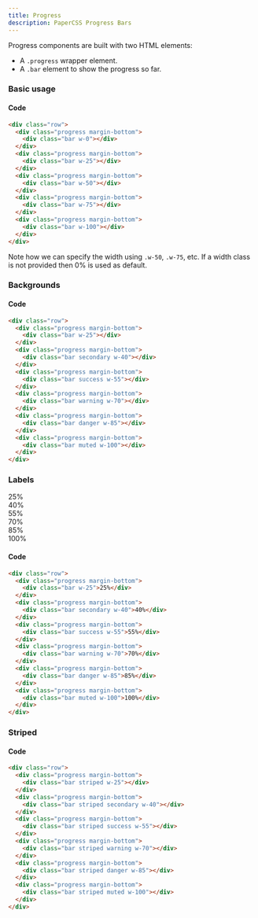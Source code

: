 ```yaml
---
title: Progress
description: PaperCSS Progress Bars
---
```

Progress components are built with two HTML elements:

* A `.progress` wrapper element.
* A `.bar` element to show the progress so far.

### Basic usage

<div class="row">
  <div class="progress margin-bottom">
    <div class="bar w-0"></div>
  </div>
  <div class="progress margin-bottom">
    <div class="bar w-25"></div>
  </div>
  <div class="progress margin-bottom">
    <div class="bar w-50"></div>
  </div>
  <div class="progress margin-bottom">
    <div class="bar w-75"></div>
  </div>
  <div class="progress margin-bottom">
    <div class="bar w-100"></div>
  </div>
</div>

#### Code

```html
<div class="row">
  <div class="progress margin-bottom">
    <div class="bar w-0"></div>
  </div>
  <div class="progress margin-bottom">
    <div class="bar w-25"></div>
  </div>
  <div class="progress margin-bottom">
    <div class="bar w-50"></div>
  </div>
  <div class="progress margin-bottom">
    <div class="bar w-75"></div>
  </div>
  <div class="progress margin-bottom">
    <div class="bar w-100"></div>
  </div>
</div>
```

Note how we can specify the width using `.w-50`, `.w-75`, etc. If a width class is not provided then 0% is used as default.

### Backgrounds

<div class="row">
  <div class="progress margin-bottom">
    <div class="bar w-25"></div>
  </div>
  <div class="progress margin-bottom">
    <div class="bar secondary w-40"></div>
  </div>
  <div class="progress margin-bottom">
    <div class="bar success w-55"></div>
  </div>
  <div class="progress margin-bottom">
    <div class="bar warning w-70"></div>
  </div>
  <div class="progress margin-bottom">
    <div class="bar danger w-85"></div>
  </div>
  <div class="progress margin-bottom">
    <div class="bar muted w-100"></div>
  </div>
</div>

#### Code

```html
<div class="row">
  <div class="progress margin-bottom">
    <div class="bar w-25"></div>
  </div>
  <div class="progress margin-bottom">
    <div class="bar secondary w-40"></div>
  </div>
  <div class="progress margin-bottom">
    <div class="bar success w-55"></div>
  </div>
  <div class="progress margin-bottom">
    <div class="bar warning w-70"></div>
  </div>
  <div class="progress margin-bottom">
    <div class="bar danger w-85"></div>
  </div>
  <div class="progress margin-bottom">
    <div class="bar muted w-100"></div>
  </div>
</div>
```

### Labels

<div class="row">
  <div class="progress margin-bottom">
    <div class="bar w-25">25%</div>
  </div>
  <div class="progress margin-bottom">
    <div class="bar secondary w-40">40%</div>
  </div>
  <div class="progress margin-bottom">
    <div class="bar success w-55">55%</div>
  </div>
  <div class="progress margin-bottom">
    <div class="bar warning w-70">70%</div>
  </div>
  <div class="progress margin-bottom">
    <div class="bar danger w-85">85%</div>
  </div>
  <div class="progress margin-bottom">
    <div class="bar muted w-100">100%</div>
  </div>
</div>

#### Code

```html
<div class="row">
  <div class="progress margin-bottom">
    <div class="bar w-25">25%</div>
  </div>
  <div class="progress margin-bottom">
    <div class="bar secondary w-40">40%</div>
  </div>
  <div class="progress margin-bottom">
    <div class="bar success w-55">55%</div>
  </div>
  <div class="progress margin-bottom">
    <div class="bar warning w-70">70%</div>
  </div>
  <div class="progress margin-bottom">
    <div class="bar danger w-85">85%</div>
  </div>
  <div class="progress margin-bottom">
    <div class="bar muted w-100">100%</div>
  </div>
</div>
```

### Striped

<div class="row">
  <div class="progress margin-bottom">
    <div class="bar striped w-25"></div>
  </div>
  <div class="progress margin-bottom">
    <div class="bar striped secondary w-40"></div>
  </div>
  <div class="progress margin-bottom">
    <div class="bar striped success w-55"></div>
  </div>
  <div class="progress margin-bottom">
    <div class="bar striped warning w-70"></div>
  </div>
  <div class="progress margin-bottom">
    <div class="bar striped danger w-85"></div>
  </div>
  <div class="progress margin-bottom">
    <div class="bar striped muted w-100"></div>
  </div>
</div>

#### Code

```html
<div class="row">
  <div class="progress margin-bottom">
    <div class="bar striped w-25"></div>
  </div>
  <div class="progress margin-bottom">
    <div class="bar striped secondary w-40"></div>
  </div>
  <div class="progress margin-bottom">
    <div class="bar striped success w-55"></div>
  </div>
  <div class="progress margin-bottom">
    <div class="bar striped warning w-70"></div>
  </div>
  <div class="progress margin-bottom">
    <div class="bar striped danger w-85"></div>
  </div>
  <div class="progress margin-bottom">
    <div class="bar striped muted w-100"></div>
  </div>
</div>
```
